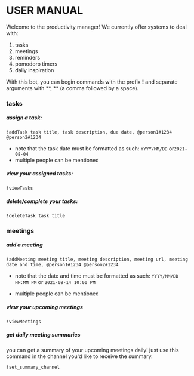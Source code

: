 # USER MANUAL

Welcome to the productivity manager! We currently offer systems to deal with:

1. tasks
2. meetings
3. reminders
4. pomodoro timers
5. daily inspiration

With this bot, you can begin commands with the prefix **!** and separate arguments with **, ** (a comma followed by a space).

### tasks

##### assign a task:

`!addTask task title, task description, due date, @person1#1234 @person2#1234`

- note that the task date must be formatted as such: `YYYY/MM/DD` or`2021-08-04`
- multiple people can be mentioned

##### view your assigned tasks:

`!viewTasks`

##### delete/complete your tasks:

`!deleteTask task title`



### meetings

##### add a meeting

`!addMeeting meeting title, meeting description, meeting url, meeting date and time, @person1#1234 @person2#1234`

- note that the date and time must be formatted as such: `YYYY/MM/DD HH:MM PM` or `2021-08-14 10:00 PM`

- multiple people can be mentioned

##### view your upcoming meetings

`!viewMeetings`

##### get daily meeting summaries

you can get a summary of your upcoming meetings daily! just use this command in the channel you'd like to receive the summary.

`!set_summary_channel`

